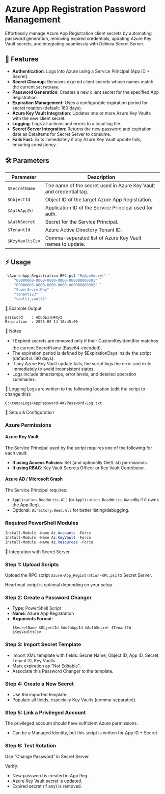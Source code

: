# Azure App Registration Password Management

Effortlessly manage Azure App Registration client secrets by automating password generation, removing expired credentials, updating Azure Key Vault secrets, and integrating seamlessly with Delinea Secret Server.

## 🚀 Features
- **Authentication**: Logs into Azure using a Service Principal (App ID + Secret).
- **Secret Cleanup**: Removes expired client secrets whose names match the current `SecretName`.
- **Password Generation**: Creates a new client secret for the specified App Registration.
- **Expiration Management**: Uses a configurable expiration period for secret rotation (default: 180 days).
- **Azure Key Vault Integration**: Updates one or more Azure Key Vaults with the new client secret.
- **Logging**: Logs all actions and errors to a local log file.
- **Secret Server Integration**: Returns the new password and expiration date as DataItems for Secret Server to consume.
- **Fails Fast**: Exits immediately if any Azure Key Vault update fails, ensuring consistency.

## 🛠️ Parameters
| Parameter        | Description                                                        |
|------------------|--------------------------------------------------------------------|
| `$SecretName`    | The name of the secret used in Azure Key Vault and credential tag. |
| `$ObjectId`      | Object ID of the target Azure App Registration.                    |
| `$AuthAppId`     | Application ID of the Service Principal used for auth.             |
| `$AuthSecret`    | Secret for the Service Principal.                                  |
| `$TenantId`      | Azure Active Directory Tenant ID.                                  |
| `$KeyVaultsCsv`  | Comma-separated list of Azure Key Vault names to update.           |

## ⚡ Usage
```powershell
.\Azure-App_Registration-RPC.ps1 "MyAppSecret" `
    "00000000-0000-0000-0000-000000000001" `
    "00000000-0000-0000-0000-000000000002" `
    "SuperSecretKey" `
    "tenant123" `
    "vault1,vault2"
```

📌 Example Output
```plaintext
password    : AbCdE1!@#Xyz
Expiration  : 2025-09-14 10:45:00
```

📒 Notes
-    ❗ Expired secrets are removed only if their CustomKeyIdentifier matches the current SecretName (Base64-encoded).
-    The expiration period is defined by $ExpirationDays inside the script (default is 180 days).
-    If any Azure Key Vault update fails, the script logs the error and exits immediately to avoid inconsistent states.
-    Logs include timestamps, error levels, and detailed operation summaries.

📂 Logging
Logs are written to the following location (edit the script to change this):

```
C:\temp\Logs\AppPassword-AKVPassword-Log.txt
```

🔧 Setup & Configuration

### Azure Permissions

#### Azure Key Vault
The Service Principal used by the script requires one of the following for each vault:

- **If using Access Policies**: Set (and optionally Get/List) permissions.
- **If using RBAC**: Key Vault Secrets Officer or Key Vault Contributor.

#### Azure AD / Microsoft Graph
The Service Principal requires:

- `Application.ReadWrite.All` (or `Application.ReadWrite.OwnedBy` if it owns the App Reg).
- Optional: `Directory.Read.All` for better listing/debugging.

### Required PowerShell Modules
```powershell
Install-Module -Name Az.Accounts -Force
Install-Module -Name Az.KeyVault -Force
Install-Module -Name Az.Resources -Force
```

🔁 Integration with Secret Server

### Step 1: Upload Scripts
Upload the RPC script `Azure-App_Registration-RPC.ps1` to Secret Server.

Heartbeat script is optional depending on your setup.

### Step 2: Create a Password Changer
- **Type**: PowerShell Script
- **Name**: Azure App Registration
- **Arguments Format**:
  ```plaintext
  $SecretName $ObjectId $AuthAppId $AuthSecret $TenantId $KeyVaultsCsv
  ```

### Step 3: Import Secret Template
- Import XML template with fields: Secret Name, Object ID, App ID, Secret, Tenant ID, Key Vaults.
- Mark expiration as "Not Editable".
- Associate this Password Changer to the template.

### Step 4: Create a New Secret
- Use the imported template.
- Populate all fields, especially Key Vaults (comma-separated).

### Step 5: Link a Privileged Account
The privileged account should have sufficient Azure permissions.

- Can be a Managed Identity, but this script is written for App ID + Secret.

### Step 6: Test Rotation
Use “Change Password” in Secret Server.

Verify:
- New password is created in App Reg.
- Azure Key Vault secret is updated.
- Expired secret (if any) is removed.


